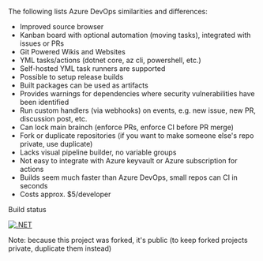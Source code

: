 The following lists Azure DevOps similarities and differences:

- Improved source browser
- Kanban board with optional automation (moving tasks), integrated with issues or PRs
- Git Powered Wikis and Websites
- YML tasks/actions (dotnet core, az cli, powershell, etc.)
- Self-hosted YML task runners are supported 
- Possible to setup release builds
- Built packages can be used as artifacts
- Provides warnings for dependencies where security vulnerabilities have been identified
- Run custom handlers (via webhooks) on events, e.g. new issue, new PR, discussion post, etc.
- Can lock main brainch (enforce PRs, enforce CI before PR merge)
- Fork or duplicate repositories (if you want to make someone else's repo private, use duplicate)
- Lacks visual pipeline builder, no variable groups
- Not easy to integrate with Azure keyvault or Azure subscription for actions
- Builds seem much faster than Azure DevOps, small repos can CI in seconds
- Costs approx. $5/developer

Build status

[![.NET](https://github.com/Pixeldyne-Systems/AZ-204-DevelopingSolutionsforMicrosoftAzure/actions/workflows/dotnet.yml/badge.svg)](https://github.com/Pixeldyne-Systems/AZ-204-DevelopingSolutionsforMicrosoftAzure/actions/workflows/dotnet.yml)

Note: because this project was forked, it's public (to keep forked projects private, duplicate them instead)
